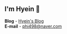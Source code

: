 ## I'm Hyein 🐰

**Blog** - [Hyein's Blog](https://greentea-ds.tistory.com/)  
**E-mail** - <phi498@naver.com>  
